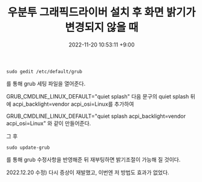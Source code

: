 ﻿---
title: 우분투 그래픽드라이버 설치 후 화면 밝기가 변경되지 않을 때
date: 2022-11-20 10:53:11 +9:00
categories: [Linux, Ubuntu]
tags: [우분투, 리눅스, 화면밝기, grub, backlight, acpi]
---

```
sudo gedit /etc/default/grub
```
를 통해 grub 세팅 파일을 열어준다.

GRUB_CMDLINE_LINUX_DEFAULT="quiet splash"
다음 문구의 quiet splash 뒤에 acpi_backlight=vendor acpi_osi=Linux를 추가하여

GRUB_CMDLINE_LINUX_DEFAULT="quiet splash acpi_backlight=vendor acpi_osi=Linux"
와 같이 만들어준다.

그 후

```
sudo update-grub
```
를 통해 grub 수정사항을 반영해준 뒤 재부팅하면 밝기조절이 가능해 질 것이다.



2022.12.20 수정) 다시 증상이 재발했고, 이번엔 저 방법도 효과가 없었다.

